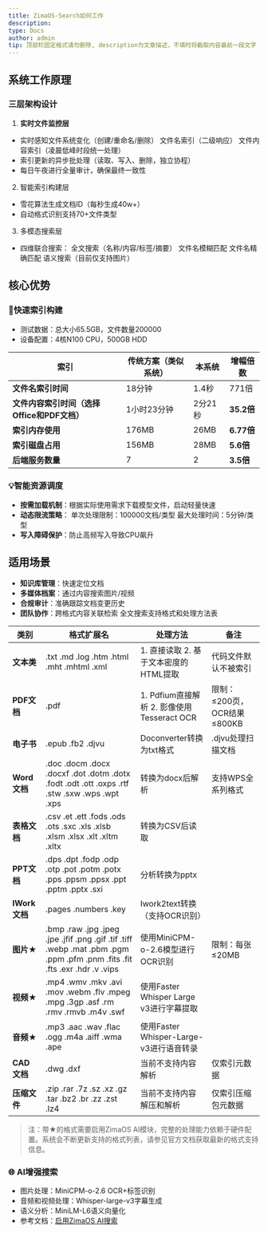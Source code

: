```yaml
---
title: ZimaOS-Search如何工作
description: 
type: Docs
author: admin
tip: 顶部栏固定格式请勿删除, description为文章描述，不填时将截取内容最前一段文字
---
```

## 系统工作原理
### 三层架构设计
1. **实时文件监控层**
- 实时感知文件系统变化（创建/重命名/删除）
文件名索引（二级响应）
文件内容索引（凌晨低峰时段统一处理）
- 索引更新的异步批处理（读取、写入、删除，独立协程）
- 每日午夜进行全量审计，确保最终一致性
2. 智能索引构建层
- 雪花算法生成文档ID（每秒生成40w+）
- 自动格式识别支持70+文件类型
3. 多模态搜索层
  - 四维联合搜索：
全文搜索（名称/内容/标签/摘要）
文件名模糊匹配
文件名精确匹配
语义搜索（目前仅支持图片）

## 核心优势
### 🚀快速索引构建
- 测试数据：总大小65.5GB，文件数量200000
- 设备配置：4核N100 CPU，500GB HDD

| **索引** | **传统方案（类似系统）** | **本系统** | **增幅倍数** |
| - | - | - | - |
| **文件名索引时间** | 18分钟 | 1.4秒 | 771倍 |
| **文件内容索引时间（选择Office和PDF文档）** | 1小时23分钟 | 2分21秒 | **35.2倍** |
| **索引内存使用** | 176MB | 26MB | **6.77倍** |
| **索引磁盘占用** | 156MB | 28MB | **5.6倍** |
| **后端服务数量** | 7 | 2 | **3.5倍** |
### 💡智能资源调度
- **按需加载机制**：根据实际使用需求下载模型文件，启动轻量快速
- **动态限流策略**：
  单次处理限制：100000文档/类型
  最大处理时间：5分钟/类型
- **写入障碍保护**：防止高频写入导致CPU飙升
## 适用场景
- **知识库管理**：快速定位文档
- **多媒体档案**：通过内容搜索图片/视频
- **合规审计**：准确跟踪文档变更历史
- **团队协作**：跨格式内容关联检索
全文搜索支持格式和处理方法表

| 类别 | 格式扩展名 | 处理方法 | 备注 |
| - | - | - | - |
| **文本类** | .txt .md .log .htm .html .mht .mhtml .xml | 1. 直接读取 2. 基于文本密度的HTML提取 | 代码文件默认不被索引 |
| **PDF文档** | .pdf | 1. Pdfium直接解析 2. 影像使用Tesseract OCR | 限制：≤200页，OCR结果≤800KB |
| **电子书** | .epub .fb2 .djvu | Doconverter转换为txt格式 | .djvu处理扫描文档 |
| **Word文档** | .doc .docm .docx .docxf .dot .dotm .dotx .fodt .odt .ott .oxps .rtf .stw .sxw .wps .wpt .xps | 转换为docx后解析 | 支持WPS全系列格式 |
| **表格文档** | .csv .et .ett .fods .ods .ots .sxc .xls .xlsb .xlsm .xlsx .xlt .xltm .xltx | 转换为CSV后读取 |  |
| **PPT文档** | .dps .dpt .fodp .odp .otp .pot .potm .potx .pps .ppsm .ppsx .ppt .pptm .pptx .sxi | 分析转换为pptx |  |
| **IWork文档** | .pages .numbers .key | Iwork2text转换（支持OCR识别） |  |
| **图片**★ | .bmp .raw .jpg .jpeg .jpe .jfif .png .gif .tif .tiff .webp .mat .pbm .pgm .ppm .pfm .pnm .fits .fit .fts .exr .hdr .v .vips | 使用MiniCPM-o-2.6模型进行OCR识别 | 限制：每张≤20MB |
| **视频**★ | .mp4 .wmv .mkv .avi .mov .webm .flv .mpeg .mpg .3gp .asf .rm .rmv .rmvb .m4v .swf | 使用Faster Whisper Large v3进行字幕提取 |  |
| **音频**★ | .mp3 .aac .wav .flac .ogg .m4a .aiff .wma .ape | 使用Faster Whisper-Large-v3进行语音转录 |  |
| **CAD文档** | .dwg .dxf | 当前不支持内容解析 | 仅索引元数据 |
| **压缩文件** | .zip .rar .7z .sz .xz .gz .tar .bz2 .br .zz .zst .lz4 | 当前不支持内容解压和解析 | 仅索引压缩包元数据 |

> 注：带★的格式需要启用ZimaOS AI模块，完整的处理能力依赖于硬件配置。系统会不断更新支持的格式列表，请参见官方文档获取最新的格式支持信息。
> 
### 🌐 AI增强搜索
- 图片处理：MiniCPM-o-2.6 OCR+标签识别
- 音频和视频处理：Whisper-large-v3字幕生成
- 语义分析：MiniLM-L6语义向量化
- 参考文档：[启用ZimaOS AI搜索](https://www.zimaspace.com/docs/zimaos/Enable-AI)
